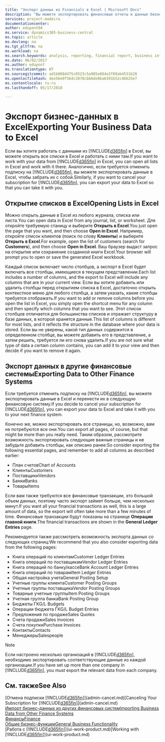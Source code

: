 ```yaml
---
title: "Экспорт данных из Financials в Excel | Microsoft Docs"
description: "Вы можете экспортировать финансовые отчеты и данные бизнес-аналитики из Business Central в Excel или открыть данные Financials в Excel."
services: project-madeira
documentationcenter: 
author: edupont04
ms.service: dynamics365-business-central
ms.topic: article
ms.devlang: na
ms.tgt_pltfrm: na
ms.workload: na
ms.search.keywords: analysis, reporting, financial report, business intelligence, BI, Excel
ms.date: 06/02/2017
ms.author: edupont
ms.translationtype: HT
ms.sourcegitcommit: ad1b888d475c0523c5a905e804a3f89ab4531b28
ms.openlocfilehash: dee56e0f56dc3878cbb6de0ba6391b52c46625e7
ms.contentlocale: ru-ru
ms.lasthandoff: 05/17/2018

---
```

# <a name="exporting-your-business-data-to-excel"></a><span data-ttu-id="88861-103">Экспорт бизнес-данных в Excel</span><span class="sxs-lookup"><span data-stu-id="88861-103">Exporting Your Business Data to Excel</span></span>
<span data-ttu-id="88861-104">Если вы хотите работать с данными из [!INCLUDE[d365fin](includes/d365fin_md.md)] в Excel, вы можете открыть все списки в Excel и работать с ними там.</span><span class="sxs-lookup"><span data-stu-id="88861-104">If you want to work with your data from [!INCLUDE[d365fin](includes/d365fin_md.md)] in Excel, you can open all lists in Excel and work with it there.</span></span> <span data-ttu-id="88861-105">Аналогично, если требуется отменить подписку на [!INCLUDE[d365fin](includes/d365fin_md.md)], вы можете экспортировать данные в Excel, чтобы забрать их с собой.</span><span class="sxs-lookup"><span data-stu-id="88861-105">Similarly, if you want to cancel your subscription for [!INCLUDE[d365fin](includes/d365fin_md.md)], you can export your data to Excel so that you can take it with you.</span></span>

## <a name="opening-lists-in-excel"></a><span data-ttu-id="88861-106">Открытие списков в Excel</span><span class="sxs-lookup"><span data-stu-id="88861-106">Opening Lists in Excel</span></span>
<span data-ttu-id="88861-107">Можно открыть данные в Excel из любого журнала, списка или листа.</span><span class="sxs-lookup"><span data-stu-id="88861-107">You can open data in Excel from any journal, list, or worksheet.</span></span> <span data-ttu-id="88861-108">Для откройте требуемую станицу и выберите **Открыть в Excel**.</span><span class="sxs-lookup"><span data-stu-id="88861-108">You just open the page that you want, and then choose **Open in Excel**.</span></span> <span data-ttu-id="88861-109">Например, откройте список клиентов (поиск по слову **Клиенты**) и выберите **Открыть в Excel**.</span><span class="sxs-lookup"><span data-stu-id="88861-109">For example, open the list of customers (search for **Customers**), and then choose **Open in Excel**.</span></span> <span data-ttu-id="88861-110">Ваш браузер выдаст запрос на открытие или сохранение созданной книги Excel.</span><span class="sxs-lookup"><span data-stu-id="88861-110">Your browser will prompt you to open or save the generated Excel workbook.</span></span>  

<span data-ttu-id="88861-111">Каждый список включает число столбцов, а экспорт в Excel будет включать все столбцы, имеющиеся в текущем представлении.</span><span class="sxs-lookup"><span data-stu-id="88861-111">Each list includes a number of columns, and the export to Excel will include any columns that are in your current view.</span></span> <span data-ttu-id="88861-112">Если вы хотите добавить или удалить столбцы перед открытием списка в Excel, достаточно открыть контекстное меню для любого столбца, а затем указать, какие столбцы требуется отображать.</span><span class="sxs-lookup"><span data-stu-id="88861-112">If you want to add or remove columns before you open the list in Excel, you simply open the shortcut menu for any column and then specify which columns that you want to see.</span></span> <span data-ttu-id="88861-113">Этот список столбцов отличается для большинства списков и отражает структуру в базе данных, в которой хранятся данные.</span><span class="sxs-lookup"><span data-stu-id="88861-113">This list of columns is different for most lists, and it reflects the structure in the database where your data is stored.</span></span> <span data-ttu-id="88861-114">Если вы не уверены, какой тип данных содержится в определенном столбце, вы можете добавить его в представление, а затем решить, требуется ли его снова удалить.</span><span class="sxs-lookup"><span data-stu-id="88861-114">If you are not sure what type of data a certain column contains, you can add it to your view and then decide if you want to remove it again.</span></span>  

## <a name="exporting-data-to-other-finance-systems"></a><span data-ttu-id="88861-115">Экспорт данных в другие финансовые системы</span><span class="sxs-lookup"><span data-stu-id="88861-115">Exporting Data to Other Finance Systems</span></span>
<span data-ttu-id="88861-116">Если требуется отменить подписку на [!INCLUDE[d365fin](includes/d365fin_md.md)], вы можете экспортировать данные в Excel и перенести их в следующую финансовую систему.</span><span class="sxs-lookup"><span data-stu-id="88861-116">If you decide to cancel your subscription for [!INCLUDE[d365fin](includes/d365fin_md.md)], you can export your data to Excel and take it with you to your next finance system.</span></span>  

<span data-ttu-id="88861-117">Конечно же, можно экспортировать все страницы, но, возможно, вам не потребуются все они.</span><span class="sxs-lookup"><span data-stu-id="88861-117">You can export all pages, of course, but that might be more than you really need.</span></span> <span data-ttu-id="88861-118">Таким образом, рассмотрите возможность экспортировать следующие важные страницы и не забудьте добавить столбцы, как описано ранее:</span><span class="sxs-lookup"><span data-stu-id="88861-118">So consider exporting the following essential pages, and remember to add all columns as described earlier:</span></span>  

* <span data-ttu-id="88861-119">План счетов</span><span class="sxs-lookup"><span data-stu-id="88861-119">Chart of Accounts</span></span>  
* <span data-ttu-id="88861-120">Клиенты</span><span class="sxs-lookup"><span data-stu-id="88861-120">Customers</span></span>  
* <span data-ttu-id="88861-121">Поставщики</span><span class="sxs-lookup"><span data-stu-id="88861-121">Vendors</span></span>  
* <span data-ttu-id="88861-122">Банки</span><span class="sxs-lookup"><span data-stu-id="88861-122">Banks</span></span>  
* <span data-ttu-id="88861-123">Товары</span><span class="sxs-lookup"><span data-stu-id="88861-123">Items</span></span>  

<span data-ttu-id="88861-124">Если вам также требуются все финансовые транзакции, это большой объем данных, поэтому часто экспорт займет больше, чем несколько минут.</span><span class="sxs-lookup"><span data-stu-id="88861-124">If you want all your financial transactions as well, this is a large amount of data, so the export will often take more than a few minutes of time.</span></span> <span data-ttu-id="88861-125">Финансовые транзакции будут показаны на странице **Операции главной книги**.</span><span class="sxs-lookup"><span data-stu-id="88861-125">The financial transactions are shown in the **General Ledger Entries** page.</span></span>  

<span data-ttu-id="88861-126">Рекомендуется также рассмотреть возможность экспорта данных со следующих страниц:</span><span class="sxs-lookup"><span data-stu-id="88861-126">We recommend that you also consider exporting data from the following pages:</span></span>  

* <span data-ttu-id="88861-127">Книга операций по клиентам</span><span class="sxs-lookup"><span data-stu-id="88861-127">Customer Ledger Entries</span></span>  
* <span data-ttu-id="88861-128">Книга операций по поставщикам</span><span class="sxs-lookup"><span data-stu-id="88861-128">Vendor Ledger Entries</span></span>  
* <span data-ttu-id="88861-129">Книга операций по банку/кассе</span><span class="sxs-lookup"><span data-stu-id="88861-129">Bank Account Ledger Entries</span></span>  
* <span data-ttu-id="88861-130">Книга операций по товарам</span><span class="sxs-lookup"><span data-stu-id="88861-130">Item Ledger Entries</span></span>  
* <span data-ttu-id="88861-131">Общая настройка учета</span><span class="sxs-lookup"><span data-stu-id="88861-131">General Posting Setup</span></span>  
* <span data-ttu-id="88861-132">Учетные группы клиента</span><span class="sxs-lookup"><span data-stu-id="88861-132">Customer Posting Groups</span></span>  
* <span data-ttu-id="88861-133">Учетные группы поставщика</span><span class="sxs-lookup"><span data-stu-id="88861-133">Vendor Posting Groups</span></span>  
* <span data-ttu-id="88861-134">Товарные учетные группы</span><span class="sxs-lookup"><span data-stu-id="88861-134">Item Posting Groups</span></span>  
* <span data-ttu-id="88861-135">Учетная группа банка</span><span class="sxs-lookup"><span data-stu-id="88861-135">Bank Posting Group</span></span>  
* <span data-ttu-id="88861-136">Бюджеты ГК</span><span class="sxs-lookup"><span data-stu-id="88861-136">G/L Budgets</span></span>  
* <span data-ttu-id="88861-137">Операции бюджета ГК</span><span class="sxs-lookup"><span data-stu-id="88861-137">G/L Budget Entries</span></span>  
* <span data-ttu-id="88861-138">Предложения по продаже</span><span class="sxs-lookup"><span data-stu-id="88861-138">Sales Quotes</span></span>  
* <span data-ttu-id="88861-139">Счета продажи</span><span class="sxs-lookup"><span data-stu-id="88861-139">Sales Invoices</span></span>  
* <span data-ttu-id="88861-140">Счета покупки</span><span class="sxs-lookup"><span data-stu-id="88861-140">Purchase Invoices</span></span>  
* <span data-ttu-id="88861-141">Контакты</span><span class="sxs-lookup"><span data-stu-id="88861-141">Contacts</span></span>  
* <span data-ttu-id="88861-142">Менеджеры</span><span class="sxs-lookup"><span data-stu-id="88861-142">Salespeople</span></span>  

> [!NOTE]  
>   <span data-ttu-id="88861-143">Если настроено несколько организаций в [!INCLUDE[d365fin](includes/d365fin_md.md)], необходимо экспортировать соответствующие данные из каждой организации.</span><span class="sxs-lookup"><span data-stu-id="88861-143">If you have set up more than one company in [!INCLUDE[d365fin](includes/d365fin_md.md)], you must export the relevant data from each company.</span></span>

## <a name="see-also"></a><span data-ttu-id="88861-144">См. также</span><span class="sxs-lookup"><span data-stu-id="88861-144">See Also</span></span>
<span data-ttu-id="88861-145">[Отмена подписки [!INCLUDE[d365fin](includes/d365fin_md.md)]](admin-cancel.md)</span><span class="sxs-lookup"><span data-stu-id="88861-145">[Canceling Your Subscription for [!INCLUDE[d365fin](includes/d365fin_md.md)]](admin-cancel.md)</span></span>  
[<span data-ttu-id="88861-146">Импорт бизнес-данных из других финансовых систем</span><span class="sxs-lookup"><span data-stu-id="88861-146">Importing Business Data from Other Finance Systems</span></span>](across-import-data-configuration-packages.md)  
[<span data-ttu-id="88861-147">Финансы</span><span class="sxs-lookup"><span data-stu-id="88861-147">Finance</span></span>](finance.md)  
[<span data-ttu-id="88861-148">Общие бизнес-функции</span><span class="sxs-lookup"><span data-stu-id="88861-148">General Business Functionality</span></span>](ui-across-business-areas.md)  
<span data-ttu-id="88861-149">[Работа с [!INCLUDE[d365fin](includes/d365fin_md.md)]](ui-work-product.md)</span><span class="sxs-lookup"><span data-stu-id="88861-149">[Working with [!INCLUDE[d365fin](includes/d365fin_md.md)]](ui-work-product.md)</span></span>  


